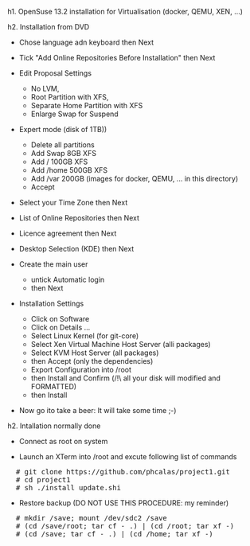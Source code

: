 h1. OpenSuse 13.2 installation for Virtualisation (docker, QEMU, XEN, ...)

h2. Installation from DVD

* Chose language adn keyboard then Next

* Tick "Add Online Repositories Before Installation" then Next

* Edit Proposal Settings
  - No LVM, 
  - Root Partition with XFS,
  - Separate Home Partition with XFS
  - Enlarge Swap for Suspend

* Expert mode (disk of 1TB))
  - Delete all partitions
  - Add Swap 8GB XFS
  - Add / 100GB XFS
  - Add /home 500GB XFS
  - Add /var 200GB (images for docker, QEMU, ... in this directory)
  - Accept 

* Select your Time Zone then Next

* List of Online Repositories then Next

* Licence agreement then Next

* Desktop Selection (KDE) then Next

* Create the main user 
  - untick Automatic login 
  - then Next

* Installation Settings
  - Click on Software
  - Click on Details ...
  - Select Linux Kernel (for git-core)
  - Select Xen Virtual Machine Host Server (alli packages)
  - Select KVM Host Server (all packages)
  - then Accept (only the dependencies)
  - Export Configuration into /root
  - then Install and Confirm (/!\ all your disk will modified and FORMATTED)
  - then Install 

* Now go ito take a beer: It will take some time ;-)

h2. Intallation normally done

* Connect as root on system

* Launch an XTerm into /root and excute following list of commands
<pre>
  # git clone https://github.com/phcalas/project1.git
  # cd project1
  # sh ./install_update.shi
</pre>
* Restore backup (DO NOT USE THIS PROCEDURE: my reminder)
<pre>
  # mkdir /save; mount /dev/sdc2 /save
  # (cd /save/root; tar cf - .) | (cd /root; tar xf -) 
  # (cd /save; tar cf - .) | (cd /home; tar xf -)
</pre>
  

